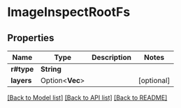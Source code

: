 # ImageInspectRootFs

## Properties

Name | Type | Description | Notes
------------ | ------------- | ------------- | -------------
**r#type** | **String** |  | 
**layers** | Option<**Vec<String>**> |  | [optional]

[[Back to Model list]](../README.md#documentation-for-models) [[Back to API list]](../README.md#documentation-for-api-endpoints) [[Back to README]](../README.md)


